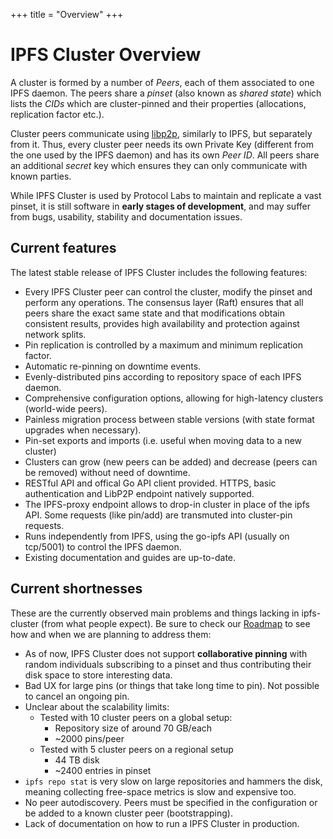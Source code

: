 +++
title = "Overview"
+++

# IPFS Cluster Overview

A cluster is formed by a number of *Peers*, each of them associated to one IPFS daemon. The peers share a *pinset* (also known as *shared state*) which lists the *CIDs* which are cluster-pinned and their properties (allocations, replication factor etc.).

Cluster peers communicate using [libp2p](https://libp2p.io), similarly to IPFS, but separately from it. Thus, every cluster peer needs its own Private Key (different from the one used by the IPFS daemon) and has its own *Peer ID*. All peers share an additional *secret* key which ensures they can only communicate with known parties.

While IPFS Cluster is used by Protocol Labs to maintain and replicate a vast pinset, it is still software in **early stages of development**, and may suffer from bugs, usability, stability and documentation issues.

## Current features

The latest stable release of IPFS Cluster includes the following features:

* Every IPFS Cluster peer can control the cluster, modify the pinset and perform any operations. The consensus layer (Raft) ensures that all peers share the exact same state and that modifications obtain consistent results, provides high availability and protection against network splits.
* Pin replication is controlled by a maximum and minimum replication factor.
* Automatic re-pinning on downtime events.
* Evenly-distributed pins according to repository space of each IPFS daemon.
* Comprehensive configuration options, allowing for high-latency clusters (world-wide peers).
* Painless migration process between stable versions (with state format upgrades when necessary).
* Pin-set exports and imports (i.e. useful when moving data to a new cluster)
* Clusters can grow (new peers can be added) and decrease (peers can be removed) without need of downtime.
* RESTful API and offical Go API client provided. HTTPS, basic authentication and LibP2P endpoint natively supported.
* The IPFS-proxy endpoint allows to drop-in cluster in place of the ipfs API. Some requests (like pin/add) are transmuted into cluster-pin requests.
* Runs independently from IPFS, using the go-ipfs API (usually on tcp/5001) to control the IPFS daemon.
* Existing documentation and guides are up-to-date.

## Current shortnesses

These are the currently observed main problems and things lacking in ipfs-cluster (from what people expect). Be sure to check our [Roadmap](/roadmap) to see how and when we are planning to address them:

* As of now, IPFS Cluster does not support **collaborative pinning** with random individuals subscribing to a pinset and thus contributing their disk space to store interesting data.
* Bad UX for large pins (or things that take long time to pin). Not possible to cancel an ongoing pin.
* Unclear about the scalability limits:
  * Tested with 10 cluster peers on a global setup:
    * Repository size of around 70 GB/each
    * ~2000 pins/peer
  * Tested with 5 cluster peers on a regional setup
    * 44 TB disk
    * ~2400 entries in pinset
* `ipfs repo stat` is very slow on large repositories and hammers the disk, meaning collecting free-space metrics is slow and expensive too.
* No peer autodiscovery. Peers must be specified in the configuration or be added to a known cluster peer (bootstrapping).
* Lack of documentation on how to run a IPFS Cluster in production.
